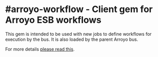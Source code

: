 #arroyo-workflow - Client gem for Arroyo ESB workflows
======

This gem is intended to be used with new jobs to define workflows for execution by the bus. It is also loaded by the parent Arroyo bus.

For more details [please read this](http://github.com/GoodGuide/arroyo).
